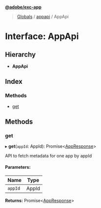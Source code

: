 **[@adobe/exc-app](../README.md)**

> [Globals](../README.md) / [appapi](../modules/appapi.md) / AppApi

# Interface: AppApi

## Hierarchy

* **AppApi**

## Index

### Methods

* [get](appapi.appapi-1.md#get)

## Methods

### get

▸ **get**(`appId`: AppId): Promise<[AppResponse](appapi.appresponse.md)\>

API to fetch metadata for one app by appId

#### Parameters:

Name | Type |
------ | ------ |
`appId` | AppId |

**Returns:** Promise<[AppResponse](appapi.appresponse.md)\>
